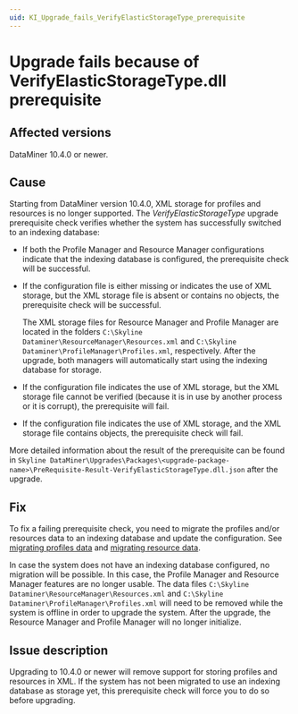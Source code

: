 ```yaml
---
uid: KI_Upgrade_fails_VerifyElasticStorageType_prerequisite
---
```


# Upgrade fails because of VerifyElasticStorageType.dll prerequisite

## Affected versions

DataMiner 10.4.0 or newer.

## Cause

Starting from DataMiner version 10.4.0, XML storage for profiles and resources is no longer supported. The *VerifyElasticStorageType* upgrade prerequisite check verifies whether the system has successfully switched to an indexing database:

- If both the Profile Manager and Resource Manager configurations indicate that the indexing database is configured, the prerequisite check will be successful.

- If the configuration file is either missing or indicates the use of XML storage, but the XML storage file is absent or contains no objects, the prerequisite check will be successful.

  The XML storage files for Resource Manager and Profile Manager are located in the folders `C:\Skyline Dataminer\ResourceManager\Resources.xml` and `C:\Skyline Dataminer\ProfileManager\Profiles.xml`, respectively. After the upgrade, both managers will automatically start using the indexing database for storage.

- If the configuration file indicates the use of XML storage, but the XML storage file cannot be verified (because it is in use by another process or it is corrupt), the prerequisite will fail.

- If the configuration file indicates the use of XML storage, and the XML storage file contains objects, the prerequisite check will fail.

More detailed information about the result of the prerequisite can be found in `Skyline DataMiner\Upgrades\Packages\<upgrade-package-name>\PreRequisite-Result-VerifyElasticStorageType.dll.json` after the upgrade.

## Fix

To fix a failing prerequisite check, you need to migrate the profiles and/or resources data to an indexing database and update the configuration. See [migrating profiles data](xref:Profile_migration_to_elastic) and [migrating resource data](xref:Resources_migration_to_elastic).

In case the system does not have an indexing database configured, no migration will be possible. In this case, the Profile Manager and Resource Manager features are no longer usable. The data files `C:\Skyline Dataminer\ResourceManager\Resources.xml` and `C:\Skyline Dataminer\ProfileManager\Profiles.xml` will need to be removed while the system is offline in order to upgrade the system. After the upgrade, the Resource Manager and Profile Manager will no longer initialize.

## Issue description

Upgrading to 10.4.0 or newer will remove support for storing profiles and resources in XML. If the system has not been migrated to use an indexing database as storage yet, this prerequisite check will force you to do so before upgrading.
